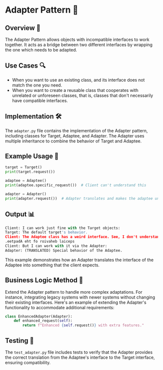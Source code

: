 # Adapter Pattern 🔄

## Overview 📖
The Adapter Pattern allows objects with incompatible interfaces to work together. It acts as a bridge between two different interfaces by wrapping the one which needs to be adapted.

## Use Cases 🔍
- When you want to use an existing class, and its interface does not match the one you need.
- When you want to create a reusable class that cooperates with unrelated or unforeseen classes, that is, classes that don't necessarily have compatible interfaces.

## Implementation 🛠️
The `adapter.py` file contains the implementation of the Adapter pattern, including classes for Target, Adaptee, and Adapter. The Adapter uses multiple inheritance to combine the behavior of Target and Adaptee.

## Example Usage 📝
```python
target = Target()
print(target.request())

adaptee = Adaptee()
print(adaptee.specific_request())  # Client can't understand this

adapter = Adapter()
print(adapter.request())  # Adapter translates and makes the adaptee understandable
```

## Output 📊
```python
Client: I can work just fine with the Target objects:
Target: The default target's behavior.
Client: The Adaptee class has a weird interface. See, I don't understand it:
.eetpadA eht fo roivaheb laiceps
Client: But I can work with it via the Adapter:
Adapter: (TRANSLATED) Special behavior of the Adaptee.

```
This example demonstrates how an Adapter translates the interface of the Adaptee into something that the client expects.

## Business Logic Method 🧠

Extend the Adapter pattern to handle more complex adaptations. For instance, integrating legacy systems with newer systems without changing their existing interfaces. Here's an example of extending the Adapter's functionality to accommodate additional requirements:
```python
class EnhancedAdapter(Adapter):
    def enhanced_request(self):
        return f"Enhanced {self.request()} with extra features."
```

## Testing 🧪
The `test_adapter.py` file includes tests to verify that the Adapter provides the correct translation from the Adaptee's interface to the Target interface, ensuring compatibility.